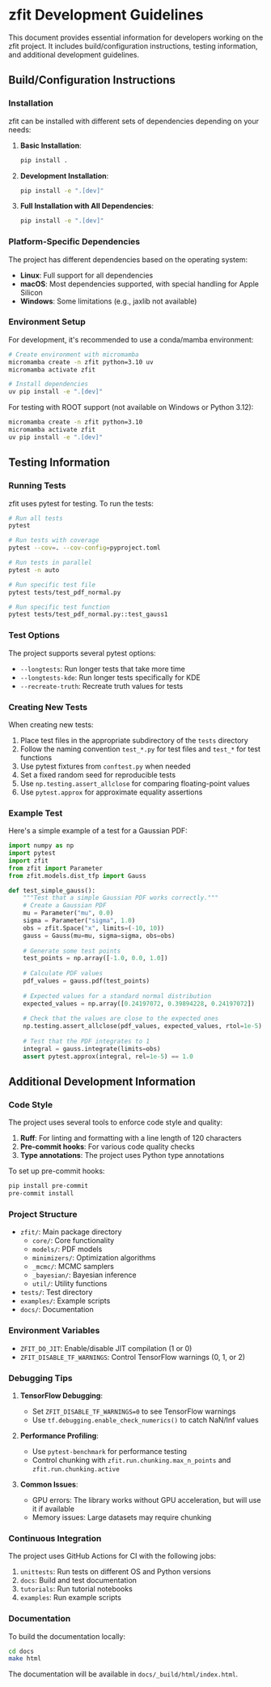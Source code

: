 # zfit Development Guidelines

This document provides essential information for developers working on the zfit project. It includes build/configuration instructions, testing information, and additional development guidelines.

## Build/Configuration Instructions

### Installation

zfit can be installed with different sets of dependencies depending on your needs:

1. **Basic Installation**:
   ```bash
   pip install .
   ```

2. **Development Installation**:
   ```bash
   pip install -e ".[dev]"
   ```

3. **Full Installation with All Dependencies**:
   ```bash
   pip install -e ".[dev]"
   ```

### Platform-Specific Dependencies

The project has different dependencies based on the operating system:

- **Linux**: Full support for all dependencies
- **macOS**: Most dependencies supported, with special handling for Apple Silicon
- **Windows**: Some limitations (e.g., jaxlib not available)

### Environment Setup

For development, it's recommended to use a conda/mamba environment:

```bash
# Create environment with micromamba
micromamba create -n zfit python=3.10 uv
micromamba activate zfit

# Install dependencies
uv pip install -e ".[dev]"
```

For testing with ROOT support (not available on Windows or Python 3.12):

```bash
micromamba create -n zfit python=3.10
micromamba activate zfit
uv pip install -e ".[dev]"
```

## Testing Information

### Running Tests

zfit uses pytest for testing. To run the tests:

```bash
# Run all tests
pytest

# Run tests with coverage
pytest --cov=. --cov-config=pyproject.toml

# Run tests in parallel
pytest -n auto

# Run specific test file
pytest tests/test_pdf_normal.py

# Run specific test function
pytest tests/test_pdf_normal.py::test_gauss1
```

### Test Options

The project supports several pytest options:

- `--longtests`: Run longer tests that take more time
- `--longtests-kde`: Run longer tests specifically for KDE
- `--recreate-truth`: Recreate truth values for tests

### Creating New Tests

When creating new tests:

1. Place test files in the appropriate subdirectory of the `tests` directory
2. Follow the naming convention `test_*.py` for test files and `test_*` for test functions
3. Use pytest fixtures from `conftest.py` when needed
4. Set a fixed random seed for reproducible tests
5. Use `np.testing.assert_allclose` for comparing floating-point values
6. Use `pytest.approx` for approximate equality assertions

### Example Test

Here's a simple example of a test for a Gaussian PDF:

```python
import numpy as np
import pytest
import zfit
from zfit import Parameter
from zfit.models.dist_tfp import Gauss

def test_simple_gauss():
    """Test that a simple Gaussian PDF works correctly."""
    # Create a Gaussian PDF
    mu = Parameter("mu", 0.0)
    sigma = Parameter("sigma", 1.0)
    obs = zfit.Space("x", limits=(-10, 10))
    gauss = Gauss(mu=mu, sigma=sigma, obs=obs)
    
    # Generate some test points
    test_points = np.array([-1.0, 0.0, 1.0])
    
    # Calculate PDF values
    pdf_values = gauss.pdf(test_points)
    
    # Expected values for a standard normal distribution
    expected_values = np.array([0.24197072, 0.39894228, 0.24197072])
    
    # Check that the values are close to the expected ones
    np.testing.assert_allclose(pdf_values, expected_values, rtol=1e-5)
    
    # Test that the PDF integrates to 1
    integral = gauss.integrate(limits=obs)
    assert pytest.approx(integral, rel=1e-5) == 1.0
```

## Additional Development Information

### Code Style

The project uses several tools to enforce code style and quality:

1. **Ruff**: For linting and formatting with a line length of 120 characters
2. **Pre-commit hooks**: For various code quality checks
3. **Type annotations**: The project uses Python type annotations

To set up pre-commit hooks:

```bash
pip install pre-commit
pre-commit install
```

### Project Structure

- `zfit/`: Main package directory
  - `core/`: Core functionality
  - `models/`: PDF models
  - `minimizers/`: Optimization algorithms
  - `_mcmc/`: MCMC samplers
  - `_bayesian/`: Bayesian inference
  - `util/`: Utility functions
- `tests/`: Test directory
- `examples/`: Example scripts
- `docs/`: Documentation

### Environment Variables

- `ZFIT_DO_JIT`: Enable/disable JIT compilation (1 or 0)
- `ZFIT_DISABLE_TF_WARNINGS`: Control TensorFlow warnings (0, 1, or 2)

### Debugging Tips

1. **TensorFlow Debugging**:
   - Set `ZFIT_DISABLE_TF_WARNINGS=0` to see TensorFlow warnings
   - Use `tf.debugging.enable_check_numerics()` to catch NaN/Inf values

2. **Performance Profiling**:
   - Use `pytest-benchmark` for performance testing
   - Control chunking with `zfit.run.chunking.max_n_points` and `zfit.run.chunking.active`

3. **Common Issues**:
   - GPU errors: The library works without GPU acceleration, but will use it if available
   - Memory issues: Large datasets may require chunking

### Continuous Integration

The project uses GitHub Actions for CI with the following jobs:

1. `unittests`: Run tests on different OS and Python versions
2. `docs`: Build and test documentation
3. `tutorials`: Run tutorial notebooks
4. `examples`: Run example scripts

### Documentation

To build the documentation locally:

```bash
cd docs
make html
```

The documentation will be available in `docs/_build/html/index.html`.
